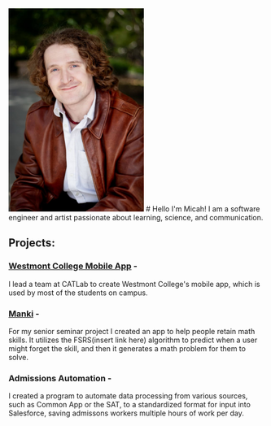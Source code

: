 <img alt="What I look like" src="headshot.png" width="266" height="400">
# Hello I'm Micah! I am a software engineer and artist passionate about learning, science, and communication.


## Projects:
### [Westmont College Mobile App](https://apps.apple.com/us/app/westmont/id6538728714) -
I lead a team at CATLab to create Westmont College's mobile app, which is used by most of the students on campus.

### [Manki](https://github.com/MicahHoward/Manki) -
For my senior seminar project I created an app to help people retain math skills. It utilizes the FSRS(insert link here) algorithm to predict when a user might forget the skill, and then it generates a math problem for them to solve.

### Admissions Automation -
I created a program to automate data processing from various sources, such as Common App or the SAT, to a standardized format for input into Salesforce, saving admissons workers multiple hours of work per day.

